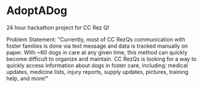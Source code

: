 # AdoptADog
24 hour hackathon project for CC Rez Q!


Problem Statement:
"Currently, most of CC RezQs communication with foster families is done via text message and data is tracked manually on paper. With ~60 dogs in care at any given time, this method can quickly become difficult to organize and maintain. CC RezQs is looking for a way to quickly access information about dogs in foster care, including: medical updates, medicine lists, injury reports, supply updates, pictures, training help, and more!"
